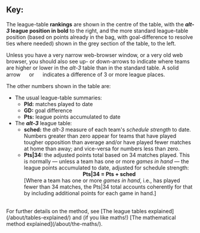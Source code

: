 ## Key:

The league-table **rankings** are shown in the centre of the table, with the **_alt-3_ league position in bold** to the right, and the more standard league-table position (based on points already in the bag, with goal-difference to resolve ties where needed) shown in the grey section of the table, to the left.

Unless you have a very narrow web-browser window, or a very old web browser, you should also see up- or down-arrows to indicate where teams are higher or lower in the *alt-3* table than in the standard table. A solid arrow <img src="/assets/images/up2.svg" width="15"> or <img src="/assets/images/down2.svg" width="15"> indicates a difference of 3 or more league places.

The other numbers shown in the table are:

<ul>
	<li>The usual league-table summaries:
        <ul>
		<li><b>Pld:</b> matches played to date</li>
        <li><b>GD:</b> goal difference</li>
        <li><b>Pts:</b> league points accumulated to date</li>
		</ul>
	</li>
    <li>The <b><i>alt-3</i></b> league table:
        <ul>
		<li><b>sched:</b> the <i>alt-3</i> measure of each team's <i>schedule strength</i> to date.  Numbers greater than zero appear for teams that have played tougher opposition than average and/or have played fewer matches at home than away; and vice-versa for numbers less than zero.</li> 
        <li><b>Pts|34:</b> the adjusted points total based on 34 matches played.  This is normally &mdash; unless a team has one or more <i>games in hand</i> &mdash; the league points accumulated to date, adjusted for schedule strength:
<center>         <b>   Pts|34 = Pts + sched </b> </center>
[Where a team has one or more <i>games in hand</i>, i.e., has played fewer than 34 matches, the Pts|34 total accounts coherently for that by including additional points for each game in hand.]</li></ul></li>
	</ul>

  

<br>
For further details on the method, see 
[The league tables explained](/about/tables-explained/) and (if you like maths!) [The mathematical method explained](/about/the-maths/).

